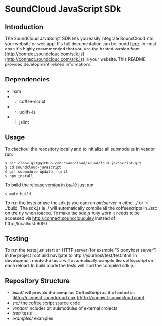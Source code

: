 # SoundCloud JavaScript SDk
## Introduction

The SoundCloud JavaScript SDK lets you easily integrate SoundCloud into your website or web app. 
It's full documentation can be found [here](http://developers.soundcloud.com/docs/javascript-sdk).
In most case it's highly recommended that you use the hosted version from [http://connect.soundcloud.com/sdk.js](http://connect.soundcloud.com/sdk.js) in your website. This README provides development related informations.


## Dependencies

- npm
- - coffee-script
- - uglify-js
- - jslint

## Usage

To checkout the repository locally and to initialize all submodules in vendor run:

    $ git clone git@github.com:soundcloud/soundcloud-javascript.git
    $ cd soundcloud-javascript
    $ git submodule update --init
    $ npm install

To build the release version in _build/_ just run:

    $ make build

To run the tests or use the sdk.js  you can run _bin/server_ in either ./ or in ./build.
The sdk.js in ./ will automatically compile all the coffeescripts in ./src on the fly when loaded. 
To make the sdk.js fully work it needs to be accessed via http://connect.soundcloud.dev instead of http://localhost:9090

## Testing

To run the tests just start an HTTP server (for example "$ ponyhost server") in the project root and navigate to http://yourhost/test/test.html.
In development mode the tests will automatically compile the coffeescript on each reload.
In build mode the tests will laod the compiled sdk.js.

## Repository Structure

- _build/_ will provide the compiled CoffeeScript as it's hosted on [http://connect.soundcloud.com](http://connect.soundcloud.com)
- _src/_ the coffee script source code
- _vendor/_ includes git submodules of external projects
- _test/_ tests
- _examples/_ examples

